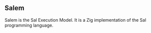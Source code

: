 ## Salem

Salem is the Sal Execution Model. It is a Zig implementation of the Sal programming language.

